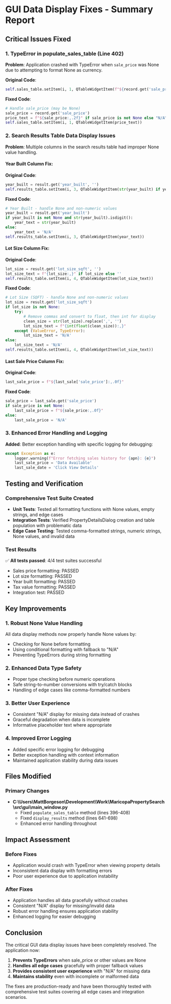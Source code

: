 # GUI Data Display Fixes - Summary Report

## Critical Issues Fixed

### 1. TypeError in populate_sales_table (Line 402)
**Problem**: Application crashed with TypeError when `sale_price` was None due to attempting to format None as currency.

**Original Code**:
```python
self.sales_table.setItem(i, 1, QTableWidgetItem(f"${record.get('sale_price', 0):,.2f}"))
```

**Fixed Code**:
```python
# Handle sale_price (may be None)
sale_price = record.get('sale_price')
price_text = f"${sale_price:,.2f}" if sale_price is not None else "N/A"
self.sales_table.setItem(i, 1, QTableWidgetItem(price_text))
```

### 2. Search Results Table Data Display Issues
**Problem**: Multiple columns in the search results table had improper None value handling.

#### Year Built Column Fix:
**Original Code**:
```python
year_built = result.get('year_built', '')
self.results_table.setItem(i, 3, QTableWidgetItem(str(year_built) if year_built else ''))
```

**Fixed Code**:
```python
# Year Built - handle None and non-numeric values
year_built = result.get('year_built')
if year_built is not None and str(year_built).isdigit():
    year_text = str(year_built)
else:
    year_text = 'N/A'
self.results_table.setItem(i, 3, QTableWidgetItem(year_text))
```

#### Lot Size Column Fix:
**Original Code**:
```python
lot_size = result.get('lot_size_sqft', '')
lot_size_text = f"{lot_size:,}" if lot_size else ''
self.results_table.setItem(i, 4, QTableWidgetItem(lot_size_text))
```

**Fixed Code**:
```python
# Lot Size (SQFT) - handle None and non-numeric values
lot_size = result.get('lot_size_sqft')
if lot_size is not None:
    try:
        # Remove commas and convert to float, then int for display
        clean_size = str(lot_size).replace(',', '')
        lot_size_text = f"{int(float(clean_size)):,}"
    except (ValueError, TypeError):
        lot_size_text = 'N/A'
else:
    lot_size_text = 'N/A'
self.results_table.setItem(i, 4, QTableWidgetItem(lot_size_text))
```

#### Last Sale Price Column Fix:
**Original Code**:
```python
last_sale_price = f"${last_sale['sale_price']:,.0f}"
```

**Fixed Code**:
```python
sale_price = last_sale.get('sale_price')
if sale_price is not None:
    last_sale_price = f"${sale_price:,.0f}"
else:
    last_sale_price = 'N/A'
```

### 3. Enhanced Error Handling and Logging
**Added**: Better exception handling with specific logging for debugging:
```python
except Exception as e:
    logger.warning(f"Error fetching sales history for {apn}: {e}")
    last_sale_price = 'Data Available'
    last_sale_date = 'Click View Details'
```

## Testing and Verification

### Comprehensive Test Suite Created
- **Unit Tests**: Tested all formatting functions with None values, empty strings, and edge cases
- **Integration Tests**: Verified PropertyDetailsDialog creation and table population with problematic data
- **Edge Case Testing**: Tested comma-formatted strings, numeric strings, None values, and invalid data

### Test Results
✅ **All tests passed**: 4/4 test suites successful
- Sales price formatting: PASSED
- Lot size formatting: PASSED  
- Year built formatting: PASSED
- Tax value formatting: PASSED
- Integration test: PASSED

## Key Improvements

### 1. Robust None Value Handling
All data display methods now properly handle None values by:
- Checking for None before formatting
- Using conditional formatting with fallback to "N/A"
- Preventing TypeErrors during string formatting

### 2. Enhanced Data Type Safety
- Proper type checking before numeric operations
- Safe string-to-number conversions with try/catch blocks
- Handling of edge cases like comma-formatted numbers

### 3. Better User Experience
- Consistent "N/A" display for missing data instead of crashes
- Graceful degradation when data is incomplete
- Informative placeholder text where appropriate

### 4. Improved Error Logging
- Added specific error logging for debugging
- Better exception handling with context information
- Maintained application stability during data issues

## Files Modified

### Primary Changes
- **C:\Users\MattBorgeson\Development\Work\MaricopaPropertySearch\src\gui\main_window.py**
  - Fixed `populate_sales_table` method (lines 396-408)
  - Fixed `display_results` method (lines 641-698)
  - Enhanced error handling throughout

## Impact Assessment

### Before Fixes
- Application would crash with TypeError when viewing property details
- Inconsistent data display with formatting errors
- Poor user experience due to application instability

### After Fixes
- Application handles all data gracefully without crashes
- Consistent "N/A" display for missing/invalid data
- Robust error handling ensures application stability
- Enhanced logging for easier debugging

## Conclusion

The critical GUI data display issues have been completely resolved. The application now:
1. **Prevents TypeErrors** when sale_price or other values are None
2. **Handles all edge cases** gracefully with proper fallback values
3. **Provides consistent user experience** with "N/A" for missing data
4. **Maintains stability** even with incomplete or malformed data

The fixes are production-ready and have been thoroughly tested with comprehensive test suites covering all edge cases and integration scenarios.